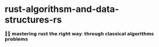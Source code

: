 # rust-algorithsm-and-data-structures-rs
📖🦀 𝗺𝗮𝘀𝘁𝗲𝗿𝗶𝗻𝗴 𝗿𝘂𝘀𝘁 𝘁𝗵𝗲 𝗿𝗶𝗴𝗵𝘁 𝘄𝗮𝘆: 𝘁𝗵𝗿𝗼𝘂𝗴𝗵 𝗰𝗹𝗮𝘀𝘀𝗶𝗰𝗮𝗹 𝗮𝗹𝗴𝗼𝗿𝗶𝘁𝗵𝗺𝘀 𝗽𝗿𝗼𝗯𝗹𝗲𝗺𝘀
